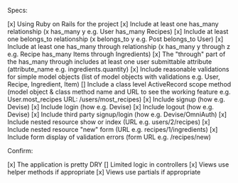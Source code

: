 Specs:

 [x] Using Ruby on Rails for the project
 [x] Include at least one has_many relationship (x has_many y e.g. User has_many Recipes)
 [x] Include at least one belongs_to relationship (x belongs_to y e.g. Post belongs_to User)
 [x] Include at least one has_many through relationship (x has_many y through z e.g. Recipe 		  		has_many Items through Ingredients)
 [x] The "through" part of the has_many through includes at least one user submittable 							attribute (attribute_name e.g. ingredients.quantity)
 [x] Include reasonable validations for simple model objects (list of model objects with 						validations e.g. User, Recipe, Ingredient, Item)
 [] Include a class level ActiveRecord scope method (model object & class method name and URL 			to see the working feature e.g. User.most_recipes URL: /users/most_recipes)
 [x] Include signup (how e.g. Devise)
 [x] Include login (how e.g. Devise)
 [x] Include logout (how e.g. Devise)
 [x] Include third party signup/login (how e.g. Devise/OmniAuth)
 [x] Include nested resource show or index (URL e.g. users/2/recipes)
 [x] Include nested resource "new" form (URL e.g. recipes/1/ingredients)
 [x] Include form display of validation errors (form URL e.g. /recipes/new)


Confirm:

 [x] The application is pretty DRY
 [] Limited logic in controllers
 [x] Views use helper methods if appropriate
 [x] Views use partials if appropriate